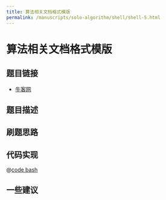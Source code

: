 ```yaml
---
title: 算法相关文档格式模版
permalink: /manuscripts/solo-algorithm/shell/shell-5.html
---
```

# 算法相关文档格式模版

## 题目链接

- [牛客网]()

## 题目描述

## 刷题思路

## 代码实现

@[code bash](@algorithm/shell/shell-5.sh)

## 一些建议
